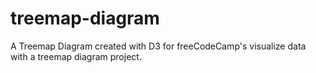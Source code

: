 # treemap-diagram
A Treemap Diagram created with D3 for freeCodeCamp's visualize data with a treemap diagram project.
